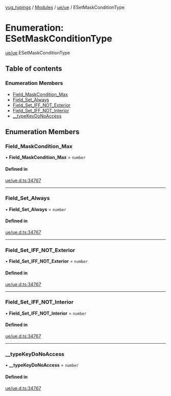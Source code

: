[yug_typings](../README.md) / [Modules](../modules.md) / [ue/ue](../modules/ue_ue.md) / ESetMaskConditionType

# Enumeration: ESetMaskConditionType

[ue/ue](../modules/ue_ue.md).ESetMaskConditionType

## Table of contents

### Enumeration Members

- [Field\_MaskCondition\_Max](ue_ue.ESetMaskConditionType.md#field_maskcondition_max)
- [Field\_Set\_Always](ue_ue.ESetMaskConditionType.md#field_set_always)
- [Field\_Set\_IFF\_NOT\_Exterior](ue_ue.ESetMaskConditionType.md#field_set_iff_not_exterior)
- [Field\_Set\_IFF\_NOT\_Interior](ue_ue.ESetMaskConditionType.md#field_set_iff_not_interior)
- [\_\_typeKeyDoNoAccess](ue_ue.ESetMaskConditionType.md#__typekeydonoaccess)

## Enumeration Members

### Field\_MaskCondition\_Max

• **Field\_MaskCondition\_Max** = `number`

#### Defined in

[ue/ue.d.ts:34767](https://github.com/YugMetaverse/yug_typings/blob/25cad34/ue/ue.d.ts#L34767)

___

### Field\_Set\_Always

• **Field\_Set\_Always** = `number`

#### Defined in

[ue/ue.d.ts:34767](https://github.com/YugMetaverse/yug_typings/blob/25cad34/ue/ue.d.ts#L34767)

___

### Field\_Set\_IFF\_NOT\_Exterior

• **Field\_Set\_IFF\_NOT\_Exterior** = `number`

#### Defined in

[ue/ue.d.ts:34767](https://github.com/YugMetaverse/yug_typings/blob/25cad34/ue/ue.d.ts#L34767)

___

### Field\_Set\_IFF\_NOT\_Interior

• **Field\_Set\_IFF\_NOT\_Interior** = `number`

#### Defined in

[ue/ue.d.ts:34767](https://github.com/YugMetaverse/yug_typings/blob/25cad34/ue/ue.d.ts#L34767)

___

### \_\_typeKeyDoNoAccess

• **\_\_typeKeyDoNoAccess** = `number`

#### Defined in

[ue/ue.d.ts:34767](https://github.com/YugMetaverse/yug_typings/blob/25cad34/ue/ue.d.ts#L34767)
